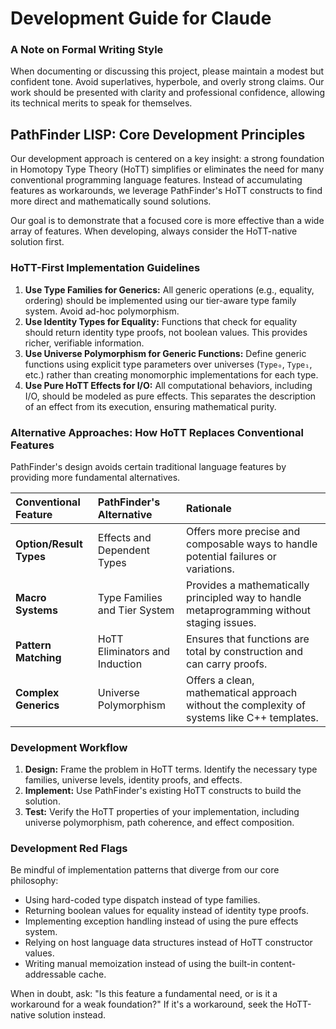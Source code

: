 # Development Guide for Claude

### **A Note on Formal Writing Style**

When documenting or discussing this project, please maintain a modest but confident tone. Avoid superlatives, hyperbole, and overly strong claims. Our work should be presented with clarity and professional confidence, allowing its technical merits to speak for themselves.

## PathFinder LISP: Core Development Principles

Our development approach is centered on a key insight: a strong foundation in Homotopy Type Theory (HoTT) simplifies or eliminates the need for many conventional programming language features. Instead of accumulating features as workarounds, we leverage PathFinder's HoTT constructs to find more direct and mathematically sound solutions.

Our goal is to demonstrate that a focused core is more effective than a wide array of features. When developing, always consider the HoTT-native solution first.

### **HoTT-First Implementation Guidelines**

1.  **Use Type Families for Generics:** All generic operations (e.g., equality, ordering) should be implemented using our tier-aware type family system. Avoid ad-hoc polymorphism.
2.  **Use Identity Types for Equality:** Functions that check for equality should return identity type proofs, not boolean values. This provides richer, verifiable information.
3.  **Use Universe Polymorphism for Generic Functions:** Define generic functions using explicit type parameters over universes (`Type₀`, `Type₁`, etc.) rather than creating monomorphic implementations for each type.
4.  **Use Pure HoTT Effects for I/O:** All computational behaviors, including I/O, should be modeled as pure effects. This separates the description of an effect from its execution, ensuring mathematical purity.

### **Alternative Approaches: How HoTT Replaces Conventional Features**

PathFinder's design avoids certain traditional language features by providing more fundamental alternatives.

| Conventional Feature | PathFinder's Alternative | Rationale |
| :--- | :--- | :--- |
| **Option/Result Types** | Effects and Dependent Types | Offers more precise and composable ways to handle potential failures or variations. |
| **Macro Systems** | Type Families and Tier System | Provides a mathematically principled way to handle metaprogramming without staging issues. |
| **Pattern Matching** | HoTT Eliminators and Induction | Ensures that functions are total by construction and can carry proofs. |
| **Complex Generics** | Universe Polymorphism | Offers a clean, mathematical approach without the complexity of systems like C++ templates. |

### **Development Workflow**

1.  **Design:** Frame the problem in HoTT terms. Identify the necessary type families, universe levels, identity proofs, and effects.
2.  **Implement:** Use PathFinder's existing HoTT constructs to build the solution.
3.  **Test:** Verify the HoTT properties of your implementation, including universe polymorphism, path coherence, and effect composition.

### **Development Red Flags**

Be mindful of implementation patterns that diverge from our core philosophy:

* Using hard-coded type dispatch instead of type families.
* Returning boolean values for equality instead of identity type proofs.
* Implementing exception handling instead of using the pure effects system.
* Relying on host language data structures instead of HoTT constructor values.
* Writing manual memoization instead of using the built-in content-addressable cache.

When in doubt, ask: "Is this feature a fundamental need, or is it a workaround for a weak foundation?" If it's a workaround, seek the HoTT-native solution instead.